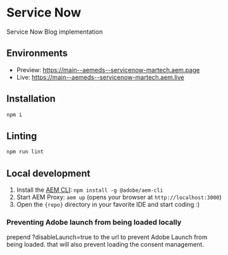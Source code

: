 # Service Now 

Service Now Blog implementation

## Environments
- Preview: https://main--aemeds--servicenow-martech.aem.page
- Live: https://main--aemeds--servicenow-martech.aem.live

## Installation

```sh
npm i
```

## Linting

```sh
npm run lint
```

## Local development

1. Install the [AEM CLI](https://github.com/adobe/aem-cli): `npm install -g @adobe/aem-cli`
1. Start AEM Proxy: `aem up` (opens your browser at `http://localhost:3000`)
1. Open the `{repo}` directory in your favorite IDE and start coding :)

### Preventing Adobe launch from being loaded locally

prepend ?disableLaunch=true to the url to prevent Adobe Launch from being loaded.
that will also prevent loading the consent management.
